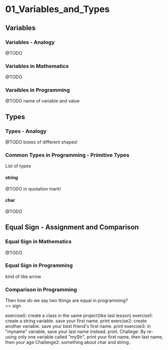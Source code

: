 # 01_Variables_and_Types
## Variables
### Variables - Analogy
@TODO

### Variables in Mathematics
@TODO

### Varaibles in Programming
@TODO
name of variable and value

## Types
### Types - Analogy
@TODO
boxes of different shapes!

### Common Types in Programming - Primitive Types
List of types

#### string
@TODO
in quotation mark!

#### char
@TODO

## Equal Sign - Assignment and Comparison
### Equal Sign in Mathematics
@TODO

### Equal Sign in Programming
kind of like arrow

### Comparison in Programming
Then how do we say two things are equal in programming?  
== sign


exercise0: create a class in the same project(like last lesson)
exercise1: create a string variable. save your first name. print
exercise2: create another variable. save your best friend's first name. print
exercise3: in "myname" variable, save your last name instead. print.
Challege: By re-using only one variable called "myStr", print your first name, then last name, then your age
Challenge2: something about char and string..


